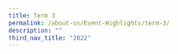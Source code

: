 ```yaml
---
title: Term 3
permalink: /about-us/Event-Highlights/term-3/
description: ""
third_nav_title: "2022"
---
```


